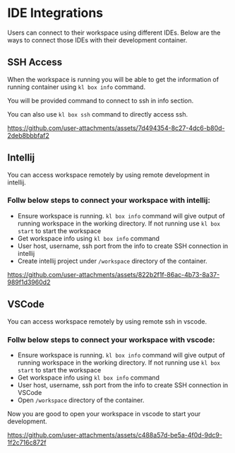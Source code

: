 # IDE Integrations
Users can connect to their workspace using different IDEs. Below are the ways to connect those IDEs with their development container.

## SSH Access

When the workspace is running you will be able to get the information of running container using `kl box info` command.

You will be provided command to connect to ssh in info section.

You can also use `kl box ssh` command to directly access ssh.



https://github.com/user-attachments/assets/7d494354-8c27-4dc6-b80d-2deb8bbbfaf2






## Intellij
You can access workspace remotely by using remote development in intellij.

### Follw below steps to connect your workspace with intellij:

- Ensure workspace is running.
`kl box info` command will give output of running workspace in the working directory.
If not running use `kl box start` to start the workspace
- Get workspace info using `kl box info` command
- User host, username, ssh port from the info to create SSH connection in intellij
- Create intellij project under `/workspace` directory of the container.

https://github.com/user-attachments/assets/822b2f1f-86ac-4b73-8a37-989f1d3960d2


## VSCode
You can access workspace remotely by using remote ssh in vscode.

### Follw below steps to connect your workspace with vscode:

- Ensure workspace is running.
`kl box info` command will give output of running workspace in the working directory.
If not running use `kl box start` to start the workspace
- Get workspace info using `kl box info` command
- User host, username, ssh port from the info to create SSH connection in VSCode
- Open `/workspace` directory of the container.

Now you are good to open your workspace in vscode to start your development.

https://github.com/user-attachments/assets/c488a57d-be5a-4f0d-9dc9-1f2c716c872f


